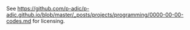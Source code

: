 See https://github.com/p-adic/p-adic.github.io/blob/master/_posts/projects/programming/0000-00-00-codes.md for licensing.
